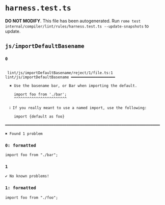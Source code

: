 # `harness.test.ts`

**DO NOT MODIFY**. This file has been autogenerated. Run `rome test internal/compiler/lint/rules/harness.test.ts --update-snapshots` to update.

## `js/importDefaultBasename`

### `0`

```

 lint/js/importDefaultBasename/reject/1/file.ts:1 lint/js/importDefaultBasename ━━━━━━━━━━━━━━━━━━━━

  ✖ Use the basename bar, or Bar when importing the default.

    import foo from './bar';
    ^^^^^^^^^^^^^^^^^^^^^^^^

  ℹ If you really meant to use a named import, use the following:

    import {default as foo}

━━━━━━━━━━━━━━━━━━━━━━━━━━━━━━━━━━━━━━━━━━━━━━━━━━━━━━━━━━━━━━━━━━━━━━━━━━━━━━━━━━━━━━━━━━━━━━━━━━━━

✖ Found 1 problem

```

### `0: formatted`

```
import foo from "./bar";

```

### `1`

```
✔ No known problems!

```

### `1: formatted`

```
import foo from "./foo";

```
